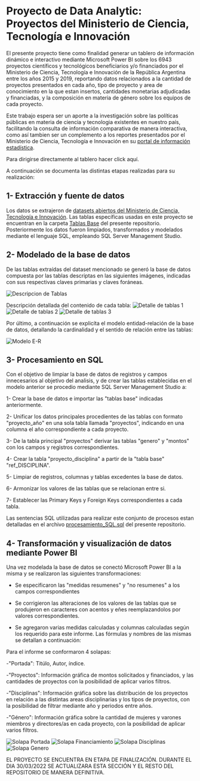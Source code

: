 # Proyecto de Data Analytic: Proyectos del Ministerio de Ciencia, Tecnología e Innovación

El presente proyecto tiene como finalidad generar un tablero de información dinámico e interactivo mediante Microsoft Power BI sobre los 6943 proyectos científicos y tecnológicos beneficiarios y/o financiados por el Ministerio de Ciencia, Tecnología e Innovación de la República Argentina entre los años 2015 y 2019, reportando datos relacionados a la cantidad de proyectos presentados en cada año, tipo de proyecto y area de conocimiento en la que estan insertos, cantidades monetarias adjudicadas y financiadas, y la composición en materia de género sobre los equipos de cada proyecto. 

Este trabajo espera ser un aporte a la investigación sobre las políticas públicas en materia de ciencia y tecnologia existentes en nuestro país, facilitando la consulta de información comparativa de manera interactiva, como así tambien ser un complemento a los reportes presentados por el Ministerio de Ciencia, Tecnología e Innovación en su [portal de información estadística](https://datos.mincyt.gob.ar/).

Para dirigirse directamente al tablero hacer click aquí.

A continuación se documenta las distintas etapas realizadas para su realización:

## 1- Extracción y fuente de datos
Los datos se extrajeron de [datasets abiertos del Ministerio de Ciencia, Tecnología e Innovación](https://datasets.datos.mincyt.gob.ar/dataset/proyectos-de-ciencia-tecnologia-e-innovacion). Las tablas específicas usadas en este proyecto se encuentran en la carpeta [Tablas Base](https://github.com/laut-code/Data_Analytics-Proyectos_MinCyT/tree/main/Tablas%20Base) del presente repositorio. Posteriormente
los datos fueron limpiados, transformados y modelados mediante el lenguaje SQL, empleando SQL Server Management Studio.

## 2- Modelado de la base de datos
De las tablas extraídas del dataset mencionado se generó la base de datos compuesta por las tablas descriptas en las siguientes imágenes, indicadas con sus respectivas claves primarias y claves foráneas.

![Descripcion de Tablas ](https://github.com/laut-code/Data_Analytics-Proyectos_MinCyT/blob/main/imagenes_readme/Resumen_tablas.png)

Descripción detallada del contenido de cada tabla:
![Detalle de tablas 1](https://github.com/laut-code/Data_Analytics-Proyectos_MinCyT/blob/main/imagenes_readme/descripcion_tablas1.png)
![Detalle de tablas 2](https://github.com/laut-code/Data_Analytics-Proyectos_MinCyT/blob/main/imagenes_readme/descripcion_tablas2.png)
![Detalle de tablas 3](https://github.com/laut-code/Data_Analytics-Proyectos_MinCyT/blob/main/imagenes_readme/descripcion_tablas3.png)

Por último, a continuación se explicíta el modelo entidad-relación de la base de datos, detallando la cardinalidad y el sentido de relación entre las tablas:

![Modelo E-R](https://github.com/laut-code/Data_Analytics-Proyectos_MinCyT/blob/main/imagenes_readme/Modelo%20Entidad-Relacion.png)


## 3- Procesamiento en SQL
Con el objetivo de limpiar la base de datos de registros y campos innecesarios al objetivo del analisis, y de crear las tablas establecidas en el modelo anterior se procedio mediante SQL Server Management Studio a:

1- Crear la base de datos e importar las "tablas base" indicadas anteriormente.

2- Unificar los datos principales procedientes de las tablas con formato "proyecto_año" en una sola tabla llamada "proyectos", indicando en una columna el año correspondiente a cada proyecto.

3- De la tabla principal "proyectos" derivar las tablas "genero" y "montos" con los campos y registros correspondientes.

4- Crear la tabla "proyecto_disciplina" a partir de la "tabla base" "ref_DISCIPLINA".

5- Limpiar de registros, columnas y tablas excedentes la base de datos.

6- Armonizar los valores de las tablas que se relacionan entre si.

7- Establecer las Primary Keys y Foreign Keys correspondientes a cada tabla.

Las sentencias SQL utilizadas para realizar este conjunto de procesos estan detalladas en el archivo [procesamiento_SQL.sql](/procesamiento_SQL.sql) del presente repositorio.


## 4- Transformación y visualización de datos mediante Power BI
Una vez modelada la base de datos se conectó Microsoft Power BI a la misma y se realizaron las siguientes transformaciones:

- Se especificaron las "medidas resumenes" y "no resumenes" a los campos correspondientes

- Se corrigieron las alteraciones de los valores de las tablas que se produjeron en caracteres con acentos y eñes reemplazandolos por valores correspondientes.

- Se agregaron varias medidas calculadas y columnas calculadas según los requerido para este informe. Las fórmulas y nombres de las mismas se detallan a continuación:





Para el informe se conformaron 4 solapas: 
 
-"Portada": Titúlo, Autor, índice.

-"Proyectos": Información gráfica de montos solicitados y financiados, y  las cantidades de proyectos con la posibilidad de aplicar varios filtros.

-"Disciplinas": Información gráfica sobre las distribución de los proyectos en relación a las distintas areas disciplinarias y los tipos de proyectos, con la posibilidad de filtrar mediante año y periodos entre años. 

-"Género":  Información gráfica sobre la cantidad de mujeres y varones miembros y directores/as en cada proyecto, con la posibilidad de aplicar varios filtros.

![Solapa Portada](https://github.com/laut-code/Data_Analytics-Proyectos_MinCyT/blob/main/imagenes_readme/Portada.png)
![Solapa Financiamiento](https://github.com/laut-code/Data_Analytics-Proyectos_MinCyT/blob/main/imagenes_readme/Financiamientos.png)
![Solapa Disciplinas](https://github.com/laut-code/Data_Analytics-Proyectos_MinCyT/blob/main/imagenes_readme/Disciplinas.png)
![Solapa Genero](https://github.com/laut-code/Data_Analytics-Proyectos_MinCyT/blob/main/imagenes_readme/Genero1.png)



EL PROYECTO SE ENCUENTRA EN ETAPA DE FINALIZACIÓN. DURANTE EL DIA 30/03/2022 SE ACTUALIZARA ESTA SECCIÓN Y EL RESTO DEL REPOSITORIO DE MANERA DEFINITIVA.





